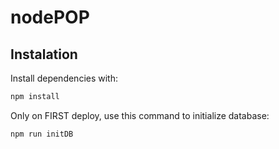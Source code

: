 # nodePOP

## Instalation

Install dependencies with:

```sh
npm install
```

Only on FIRST deploy, use this command to initialize database:

```sh
npm run initDB
```
